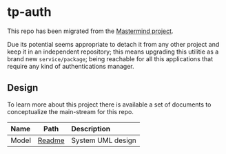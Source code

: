 # tp-auth

This repo has been migrated from the [Mastermind project](https://github.com/alvidir/mastermind).

Due its potential seems appropriate to detach it from any other project and keep it in an independent repository; this means upgrading this utilitie as a brand new `service/package`; being reachable for all this applications that require any kind of authentications manager.

## Design

To learn more about this project there is available a set of documents to conceptualize the main-stream for this repo.

| Name | Path | Description |
|:-|:-:|:-|
| Model | [Readme](./src/model/README.md) | System UML design |